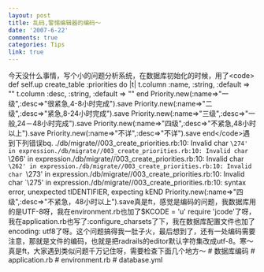 ```yaml
---
layout: post
title: 乱码,警惕编辑器的编码～
date: '2007-6-22'
comments: true
categories: Tips
link: true
---
```

今天没什么事情，写个小的问题分析系统，在数据库初始化的时候，用了&lt;code&gt;  def self.up    create_table :priorities do |t|    t.column :name, :string, :default =&gt; &quot;&quot;    t.column :desc, :string, :default =&gt; &quot;&quot;    end    Priority.new(:name=&gt;&quot;一级&quot;,:desc=&gt;&quot;很紧急,4-8小时完成&quot;).save    Priority.new(:name=&gt;&quot;二级&quot;,:desc=&gt;&quot;紧急,8-24小时完成&quot;).save    Priority.new(:name=&gt;&quot;三级&quot;,:desc=&gt;&quot;一般,24－48小时完成&quot;).save    Priority.new(:name=&gt;&quot;四级&quot;,:desc=&gt;&quot;不紧急,48小时以上&quot;).save    Priority.new(:name=&gt;&quot;不详&quot;,:desc=&gt;&quot;不详&quot;).save  end&lt;/code&gt;遇到下列错误bq. ./db/migrate//003_create_priorities.rb:10: Invalid char `\274' in expression./db/migrate//003_create_priorities.rb:10: Invalid char `\266' in expression./db/migrate//003_create_priorities.rb:10: Invalid char `\262' in expression./db/migrate//003_create_priorities.rb:10: Invalid char `\273' in expression./db/migrate//003_create_priorities.rb:10: Invalid char `\275' in expression./db/migrate//003_create_priorities.rb:10: syntax error, unexpected tIDENTIFIER, expecting kEND  Priority.new(:name=&gt;&quot;四级&quot;,:desc=&gt;&quot;不紧急，48小时以上&quot;).save真是ft，感觉是编码的问题，我数据库用的是UTF-8呀，我在environment.rb也加了$KCODE = 'u' require 'jcode'了呀，我在application.rb也写了:configure_charsets了下，我在数据库配置文件也加了encoding: utf8了呀。这个问题搞得我一肚子火，最后想到了，还有一处编码需要注意，那就是文件的编码，也就是把radrails的editor默认字符集改成utf-8。寒～真是ft，大家遇到类似问题千万记住呀，需要检查下面几个地方～ # 数据库编码 # application.rb # environment.rb # database.yml
